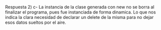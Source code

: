 Respuesta 2) c-
La instancia de la clase generada con new no se borra al finalizar el programa, pues fue instanciada de forma dinamica. Lo que nos indica la clara necesidad de declarar un delete de la misma para no dejar esos datos sueltos por el aire. 